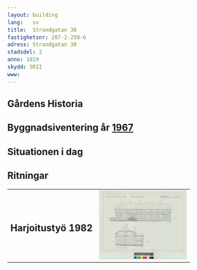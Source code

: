 ```yaml
---
layout: building
lang:   sv
title:  Strandgatan 30
fastighetsnr: 287-2-250-6
adress: Strandgatan 30
stadsdel: 2
anno: 1819
skydd: SRII
www:
---
```

## Gårdens Historia


## Byggnadsiventering år <a href="/sources/keinanen_karki.pdf">1967</a>


## Situationen i dag


## Ritningar
<table>
<tr>
<td><h2>Harjoitustyö 1982</h2></td><td>
<a href="C3_28_3_1982_045.jpg" rel="lightbox"><img src="C3_28_3_1982_045.jpg" title="piirrustus" width="200px"></a></td>
</tr>
</table>
